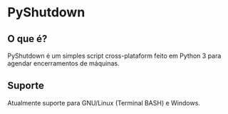 # PyShutdown

## O que é?

PyShutdown é um simples script cross-plataform feito em Python 3 para agendar encerramentos de máquinas.

## Suporte

Atualmente suporte para GNU/Linux (Terminal BASH) e Windows.
